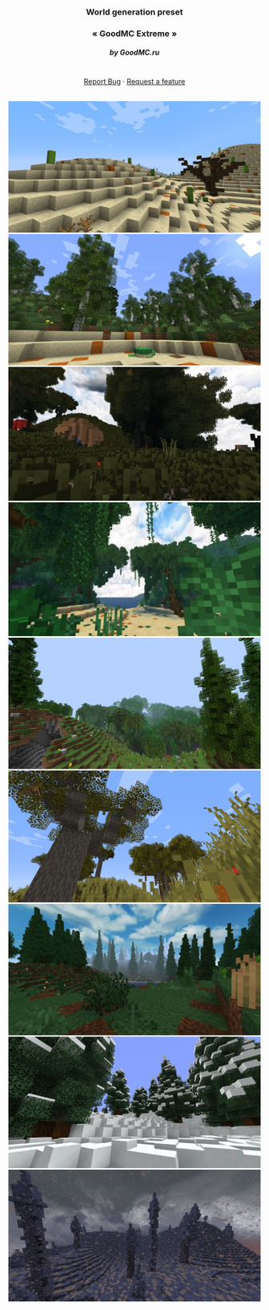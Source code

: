<p align="center">
  <h3 align="center">World generation preset</h3>
  <h3 align="center">« GoodMC Extreme »</h3>
  <h5 align="center">by GoodMC.ru</h5>

  <p align="center">
    <br />
    <a href="https://github.com/Envel-Nikita-Gutsenkov/Goodmc.-Original.-Source-code.-/issues/new?labels=БАГ&title=[RWG%20config]%20Bug%20found">Report Bug</a>
    ·
    <a href="https://github.com/Envel-Nikita-Gutsenkov/Goodmc.-Original.-Source-code.-/issues/new?labels=Вопрос&title=[RWG%20config]%20Feature%20request">Request a feature</a>
  </p>
</p>

<br/>

<img src="images/Desert.jpg" />
<img src="images/BirchForest.jpg" />
<img src="images/Swamp.jpg" />
<img src="images/Jungle.jpg" />
<img src="images/PlainsJungle.jpg" />
<img src="images/Savanna.jpg" />
<img src="images/Taiga.jpg" />
<img src="images/SnowyTaiga.jpg" />
<img src="images/IceSpikes.jpg" />
